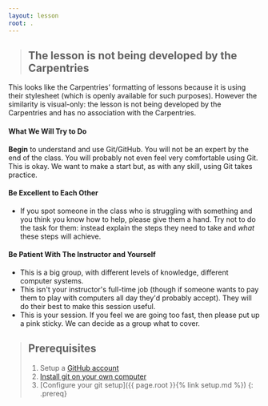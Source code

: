 ```yaml
---
layout: lesson
root: .
---
```


> ## The lesson is not being developed by the Carpentries
> 

This looks like the Carpentries’ formatting of lessons because it is using their stylesheet (which is openly available for such purposes). However the similarity is visual-only: the lesson is not being developed by the Carpentries and has no association with the Carpentries.

#### What We Will Try to Do

**Begin** to understand and use Git/GitHub. You will not be an expert by the end of the class. You will probably not even feel very comfortable using Git. This is okay. We want to make a start but, as with any skill, using Git takes practice.

#### Be Excellent to Each Other

* If you spot someone in the class who is struggling with something and you think you know how to help, please give them a hand. Try not to do the task for them: instead explain the steps they need to take and *what* these steps will achieve.

#### Be Patient With The Instructor and Yourself

* This is a big group, with different levels of knowledge, different computer systems.
* This isn't your instructor's full-time job (though if someone wants to pay them to play with computers all day they'd probably accept). They will do their best to make this session useful.
* This is your session. If you feel we are going too fast, then please put up a pink sticky. We can decide as a group what to cover.

> ## Prerequisites
>
> 1. Setup a [GitHub account](https://github.com/)
> 2. [Install git on your own computer](https://help.github.com/articles/set-up-git/)
> 3. [Configure your git setup]({{ page.root }}{% link setup.md %})
{: .prereq}
